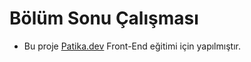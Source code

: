 # Bölüm Sonu Çalışması
* Bu proje [Patika.dev](https://www.patika.dev) Front-End eğitimi için yapılmıştır.